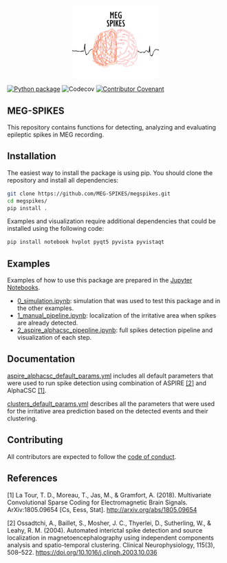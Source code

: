 <p align="center">
<img alt="MEG-SPIKES " src="https://github.com/MEG-SPIKES/megspikes/blob/main/resources/logo.png" width="40%" height="auto">
</p>

[![Python package](https://github.com/MEG-SPIKES/megspikes/actions/workflows/python-package.yml/badge.svg)](https://github.com/MEG-SPIKES/megspikes/actions/workflows/python-package.yml)
![Codecov](https://img.shields.io/codecov/c/github/MEG-SPIKES/megspikes?token=JPN3YML3LY)
[![Contributor Covenant](https://img.shields.io/badge/Contributor%20Covenant-2.1-4baaaa.svg)](CONDUCT.md)

## MEG-SPIKES

This repository contains functions for detecting, analyzing and evaluating epileptic spikes in MEG recording.

## Installation

The easiest way to install the package is using pip. You should clone the repository and install all dependencies:

```bash
git clone https://github.com/MEG-SPIKES/megspikes.git
cd megspikes/
pip install .

```

Examples and visualization require additional dependencies that could be installed using the following code:

```bash
pip install notebook hvplot pyqt5 pyvista pyvistaqt

```

## Examples

Examples of how to use this package are prepared in the [Jupyter Notebooks](examples/).

- [0_simulation.ipynb](examples/0_simulation.ipynb): simulation that was used to test this package and in the other examples.
- [1_manual_pipeline.ipynb](examples/1_manual_pipeline.ipynb): localization of the irritative area when spikes are already detected.
- [2_aspire_alphacsc_pipepline.ipynb](examples/2_aspire_alphacsc_pipepline.ipynb): full spikes detection pipeline and visualization of each step.

## Documentation

[aspire_alphacsc_default_params.yml](megspikes/aspire_alphacsc_default_params.yml) includes all default parameters that were used to run spike detection using combination of ASPIRE [[2]](#2) and AlphaCSC [[1]](#1).

[clusters_default_params.yml](megspikes/clusters_default_params.yml) describes all the parameters that were used for the irritative area prediction based on the detected events and their clustering.

## Contributing

All contributors are expected to follow the [code of conduct](CONDUCT.md).

## References

<a id="1">[1]</a>
La Tour, T. D., Moreau, T., Jas, M., & Gramfort, A. (2018). Multivariate Convolutional Sparse Coding for Electromagnetic Brain Signals. ArXiv:1805.09654 [Cs, Eess, Stat]. http://arxiv.org/abs/1805.09654

<a id="2">[2]</a>
Ossadtchi, A., Baillet, S., Mosher, J. C., Thyerlei, D., Sutherling, W., & Leahy, R. M. (2004). Automated interictal spike detection and source localization in magnetoencephalography using independent components analysis and spatio-temporal clustering. Clinical Neurophysiology, 115(3), 508–522. https://doi.org/10.1016/j.clinph.2003.10.036
